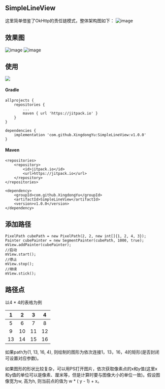 ## SimpleLineView

这里简单借鉴了OkHttp的责任链模式，整体架构图如下：
![image](https://github.com/XingdongYu/SimpleLineView/blob/master/art/diagram.png)

效果图
---
![image](https://github.com/XingdongYu/SimpleLineView/blob/master/art/sample.gif)
![image](https://github.com/XingdongYu/SimpleLineView/blob/master/art/sample1.gif)

使用
---
[![](https://jitpack.io/v/XingdongYu/SimpleLineView.svg)](https://jitpack.io/#XingdongYu/SimpleLineView)

#### Gradle
```
allprojects {
	repositories {
		...
		maven { url 'https://jitpack.io' }
	}
}

dependencies {
	implementation 'com.github.XingdongYu:SimpleLineView:v1.0.0'
}
```
#### Maven
```
<repositories>
	<repository>
	    <id>jitpack.io</id>
	    <url>https://jitpack.io</url>
	</repository>
</repositories>

<dependency>
    <groupId>com.github.XingdongYu</groupId>
    <artifactId>SimpleLineView</artifactId>
    <version>v1.0.0</version>
</dependency>
```

添加路径
---
```
PixelPath cubePath = new PixelPath(2, 2, new int[]{1, 2, 4, 3});
Painter cubePainter = new SegmentPainter(cubePath, 1000, true);
mView.addPainter(cubePainter);
//启动
mView.start();
//停止
mView.stop();
//继续
mView.stick();
```

路径点
---
以4 * 4的表格为例

|  1 |  2 |  3 |  4 |
| :-:| :-:| :-:| :-:|
|  5 |  6 |  7 |  8 |
|  9 | 10 | 11 | 12 |
| 13 | 14 | 15 | 16 |

如果path为{1, 13, 16, 4}, 则绘制的图形为依次连接1，13，16，4的矩形(是否封闭可设置对应参数)。

如果图形的形状比较复杂，可以用PS打开图片，依次获取像素点的x和y值(这里x和y值的单位可以是像素、厘米等，但是计算时要与图像大小的单位一致)。假设图像宽为w, 高为h, 则当前点的值为 w * ( y - 1) + x。
